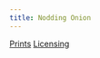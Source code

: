 ```yaml
---
title: Nodding Onion
---
```

[Prints](https://pixels.com/featured/nodding-onion-brady-lane.html)
[Licensing](https://licensing.pixels.com/featured/nodding-onion-brady-lane.html)